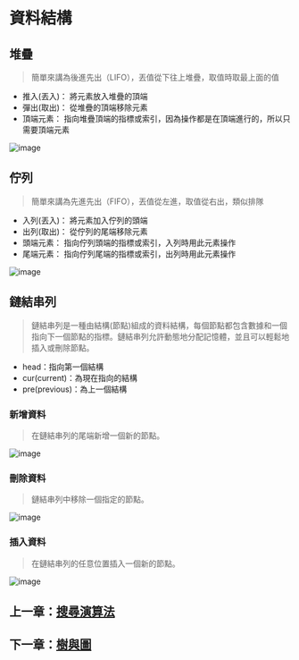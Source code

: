 # 資料結構

## 堆疊

> 簡單來講為後進先出（LIFO），丟值從下往上堆疊，取值時取最上面的值

- 推入(丟入)： 將元素放入堆疊的頂端
- 彈出(取出)： 從堆疊的頂端移除元素
- 頂端元素： 指向堆疊頂端的指標或索引，因為操作都是在頂端進行的，所以只需要頂端元素
  
![image](https://github.com/xixa3333/algorithm/assets/128284090/04066d37-9e79-4c4e-ae14-bfdcadac9899)


## 佇列

> 簡單來講為先進先出（FIFO），丟值從左進，取值從右出，類似排隊

- 入列(丟入)： 將元素加入佇列的頭端
- 出列(取出)： 從佇列的尾端移除元素
- 頭端元素： 指向佇列頭端的指標或索引，入列時用此元素操作
- 尾端元素： 指向佇列尾端的指標或索引，出列時用此元素操作

![image](https://github.com/xixa3333/algorithm/assets/128284090/02d411c4-b547-4ebd-8b8b-a61ac4856a98)


## 鏈結串列

> 鏈結串列是一種由結構(節點)組成的資料結構，每個節點都包含數據和一個指向下一個節點的指標。鏈結串列允許動態地分配記憶體，並且可以輕鬆地插入或刪除節點。

- head：指向第一個結構
- cur(current)：為現在指向的結構
- pre(previous)：為上一個結構
  
### 新增資料

> 在鏈結串列的尾端新增一個新的節點。

![image](https://github.com/xixa3333/algorithm/assets/128284090/2580271f-24a7-463b-9bc6-6d808dc21bd7)

### 刪除資料

> 鏈結串列中移除一個指定的節點。

![image](https://github.com/xixa3333/algorithm/assets/128284090/b3898ec3-8420-4101-9e28-d48fa4097497)

### 插入資料

> 在鏈結串列的任意位置插入一個新的節點。

![image](https://github.com/xixa3333/algorithm/assets/128284090/05672865-6047-481a-860b-51ec0aa3adb3)

## 上一章：[搜尋演算法](https://github.com/xixa3333/algorithm/blob/main/%E6%90%9C%E5%B0%8B%E6%BC%94%E7%AE%97%E6%B3%95.md)
## 下一章：[樹與圖](https://github.com/xixa3333/algorithm/blob/main/%E6%A8%B9%E8%88%87%E5%9C%96.md)
